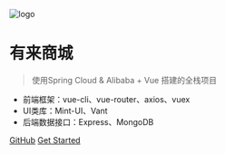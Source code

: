 ![logo](https://docsify.js.org/_media/icon.svg)

# 有来商城

> 使用Spring Cloud & Alibaba + Vue 搭建的全栈项目

* 前端框架：vue-cli、vue-router、axios、vuex
* UI类库：Mint-UI、Vant
* 后端数据接口：Express、MongoDB

[GitHub](https://github.com/Hanxueqing/Douban-Movie.git)
[Get Started](#quick-start)
